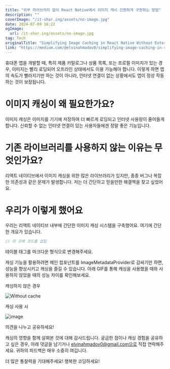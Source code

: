 ```yaml
---
title: "외부 라이브러리 없이 React Native에서 이미지 캐시 간편하게 구현하는 방법"
description: ""
coverImage: "/it-shar.ing/assets/no-image.jpg"
date: 2024-07-09 16:22
ogImage:
  url: /it-shar.ing/assets/no-image.jpg
tag: Tech
originalTitle: "Simplifying Image Caching in React Native Without External Libraries"
link: "https://medium.com/@elvinahmadov0/simplifying-image-caching-in-react-native-without-external-libraries-0a6ec7e52ab0"
---
```


휴대폰 앱을 개발할 때, 특히 제품 카탈로그나 상품 목록, 또는 프로필 이미지가 있는 경우, 이미지는 빨리 로딩되어 오프라인 상태에서도 이용 가능해야 합니다. 이렇게 하면 앱의 속도가 빨라지기만 하는 것이 아니라, 인터넷 연결이 없는 상황에서도 앱이 정상 작동하는 것이 보장됩니다.

# 이미지 캐싱이 왜 필요한가요?

이미지 캐싱은 이미지를 기기에 저장하여 더 빠르게 로딩되고 인터넷 사용량이 줄어들게 합니다. 신뢰할 수 없는 인터넷 연결이 있는 사용자들에겐 정말 좋은 기능입니다.

# 기존 라이브러리를 사용하지 않는 이유는 무엇인가요?

<div class="content-ad"></div>

리액트 네이티브에서 이미지 캐싱을 위한 많은 라이브러리가 있지만, 종종 버그나 복잡한 의존성과 같은 문제가 발생합니다. 저는 더 간단하고 믿을만한 해결책을 찾고 싶었어요.

# 우리가 이렇게 했어요

우리는 리액트 네이티브 내부에 간단한 이미지 캐싱 시스템을 구축했어요. 여기에 간단한 개요가 있습니다.

```js
// 이 곳에 코드를 삽입
```

테이블 태그를 마크다운 형식으로 변경해주세요.

<div class="content-ad"></div>

캐싱 기능을 활용하려면 메인 컴포넌트를 ImageMetadataProvider로 감싸기만 하면, 성능을 향상시키고 캐싱을 즐길 수 있습니다. 아래 GIF를 통해 캐싱을 사용했을 때와 사용하지 않았을 때의 성능 차이를 확인해보세요.

캐싱하지 않은 경우

![Without cache](https://miro.medium.com/v2/resize:fit:640/1*scfm4ONYRzZmb4ZRbw4XaQ.gif)

캐싱 사용 시

<div class="content-ad"></div>

![image](https://miro.medium.com/v2/resize:fit:640/1*oaiHV31MyaA1QBApxei4PA.gif)

의견을 나누고 공유하세요!

캐싱의 영향을 함께 살펴본 것에 대해 감사드립니다. 궁금한 점이나 캐싱 경험을 공유하고 싶은 경우, 아래 댓글을 남기거나 elvinahmadov0@gmail.com으로 직접 연락해주세요. 귀하의 피드백은 매우 소중히 여깁니다.

더 많은 통찰력을 기대해주세요! 행복한 코딩하세요!
